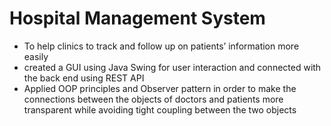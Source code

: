 # Hospital Management System

- To help clinics to track and follow up on patients’ information more easily
- created a GUI using Java Swing for user interaction and connected with the back end using REST API
- Applied OOP principles and Observer pattern in order to make the connections between the objects of doctors and patients more transparent while avoiding tight coupling between the two objects
